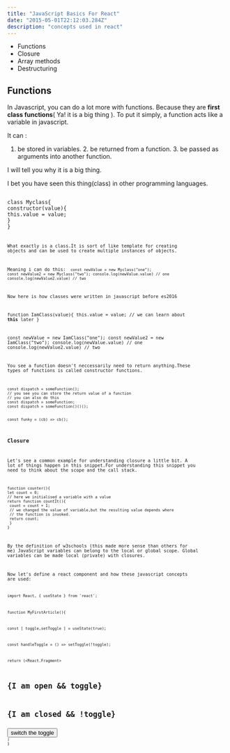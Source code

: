 ```yaml
---
title: "JavaScript Basics For React"
date: "2015-05-01T22:12:03.284Z"
description: "concepts used in react"
---
```


- Functions
- Closure
- Array methods
- Destructuring

## Functions

In Javascript, you can do a lot more with functions. Because they are **first class functions**( Ya! it is a big thing ). To put it simply, a function acts like a variable in javascript.

It can :

1. be stored in variables. 2. be returned from a function. 3. be passed as arguments into another function.

I will tell you why it is a big thing.

I bet you have seen this thing(class) in other programming languages.

<code>
class Myclass{
constructor(value){
this.value = value;
}
}
<code>

What exactly is a class.It is sort of like template for creating objects and can be used to create multiple instances of objects.

Meaning i can do this:
<code>
const newValue = new Myclass("one");
const newValue2 = new Myclass("two");
console.log(newValue.value) // one
console.log(newValue2.value) // two
</code>

Now here is how classes were written in javascript before es2016

function IamClass(value){
this.value = value;
// we can learn about **this** later
}

const newValue = new IamClass("one");
const newValue2 = new IamClass("two");
console.log(newValue.value) // one
console.log(newValue2.value) // two

You see a function doesn't neccessarily need to return anything.These types of functions is called constructor functions.

<code>
const dispatch = someFunction();
// you see you can store the return value of a function
// you can also do this 
const dispatch = someFunction;
const dispatch = someFunction()()();

const funky = (cb) => cb();
</code>

### Closure

Let's see a common example for understanding closure a little bit.
A lot of things happen in this snippet.For understanding this snippet you need to think about the scope and the call stack.

<code>
function counter(){
let count = 0;
// here we initialised a variable with a value 
return function countIt(){
 count = count + 1;
 // we changed the value of variable,but the resulting value depends where  
 // the function is invoked.
 return count;
 }
}
</code>

By the definition of w3schools (this made more sense than others for me)
JavaScript variables can belong to the local or global scope.
Global variables can be made local (private) with closures.

Now let's define a react component and how these javascript concepts are used:
<code>

import React, { useState } from 'react';

function MyFirstArticle(){

const [ toggle,setToggle ] = useState(true);

const handleToggle = () => setToggle(!toggle);

return (<React.Fragment>

<h1>{I am open && toggle}</h1>
<h1>{I am closed && !toggle}</h1>
<button onClick={handleToggle} >switch the toggle</button>
</React.Fragment>)
}

</code>
